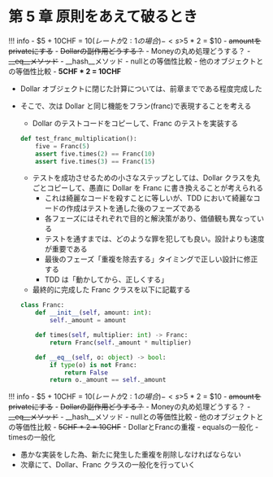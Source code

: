 # 第 5 章 原則をあえて破るとき

<!-- prettier-ignore -->
!!! info 
    - $5 + 10CHF = $10 (レートが2:1の場合)
    - <s>$5 * 2 = $10</s>
    - <s>amountをprivateにする</s>
    - <s>Dollarの副作用どうする？</s>
    - Moneyの丸め処理どうする？
    - <s>\__eq__メソッド</s>
    - \__hash__メソッド
    - nullとの等価性比較
    - 他のオブジェクトとの等価性比較
    - **5CHF * 2 = 10CHF**

-   Dollar オブジェクトに閉じた計算については、前章までである程度完成した
-   そこで、次は Dollar と同じ機能をフラン(franc)で表現することを考える

    -   Dollar のテストコードをコピーして、Franc のテストを実装する

    ```python
    def test_franc_multiplication():
        five = Franc(5)
        assert five.times(2) == Franc(10)
        assert five.times(3) == Franc(15)
    ```

    -   テストを成功させるための小さなステップとしては、Dollar クラスを丸ごとコピーして、愚直に Dollar を Franc に書き換えることが考えられる
        -   これは綺麗なコードを殺すことに等しいが、TDD において綺麗なコードの作成はテストを通した後のフェーズである
        -   各フェーズにはそれぞれで目的と解決策があり、価値観も異なっている
        -   テストを通すまでは、どのような罪を犯しても良い。設計よりも速度が重要である
        -   最後のフェーズ「重複を除去する」タイミングで正しい設計に修正する
        -   TDD は「動かしてから、正しくする」
    -   最終的に完成した Franc クラスを以下に記載する

    ```python
    class Franc:
        def __init__(self, amount: int):
            self._amount = amount

        def times(self, multiplier: int) -> Franc:
            return Franc(self._amount * multiplier)

        def __eq__(self, o: object) -> bool:
            if type(o) is not Franc:
                return False
            return o._amount == self._amount
    ```

<!-- prettier-ignore -->
!!! info 
    - $5 + 10CHF = $10 (レートが2:1の場合)
    - <s>$5 * 2 = $10</s>
    - <s>amountをprivateにする</s>
    - <s>Dollarの副作用どうする？</s>
    - Moneyの丸め処理どうする？
    - <s>\__eq__メソッド</s>
    - \__hash__メソッド
    - nullとの等価性比較
    - 他のオブジェクトとの等価性比較
    - <s>5CHF * 2 = 10CHF</s>
    - DollarとFrancの重複
    - equalsの一般化
    - timesの一般化

-   愚かな実装をした為、新たに発生した重複を削除しなければならない
-   次章にて、Dollar、Franc クラスの一般化を行っていく
